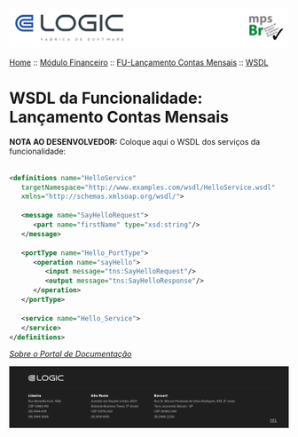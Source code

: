 
![Cabecalho](../../../ReadMe-Anexos/Cabecalho.png)


[Home](../../../ReadMe.md) :: [Módulo Financeiro](../../Modulo-Financeiro.md) :: [FU-Lançamento Contas Mensais](../FU-Lancamento-Contas-Mensais.md) :: [WSDL](WSDL.md)


# WSDL da Funcionalidade: Lançamento Contas Mensais

**NOTA AO DESENVOLVEDOR:** Coloque aqui o WSDL dos serviços da funcionalidade:

~~~xml

<definitions name="HelloService"
   targetNamespace="http://www.examples.com/wsdl/HelloService.wsdl"
   xmlns="http://schemas.xmlsoap.org/wsdl/">

   <message name="SayHelloRequest">
      <part name="firstName" type="xsd:string"/>
   </message>

   <portType name="Hello_PortType">
      <operation name="sayHello">
         <input message="tns:SayHelloRequest"/>
         <output message="tns:SayHelloResponse"/>
      </operation>
   </portType>

   <service name="Hello_Service">
   </service>
</definitions>

~~~


_[Sobre o Portal de Documentação](../../../About/About.md)_

![Rodape](../../../ReadMe-Anexos/Rodape.png)
